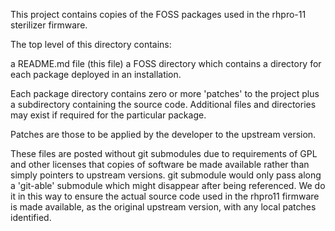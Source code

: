 This project contains copies of the FOSS packages used in the rhpro-11 sterilizer firmware.

The top level of this directory contains:

a README.md file (this file)
a FOSS directory which contains a directory for each package deployed in an installation.

Each package directory contains zero or more 'patches' to the project plus a subdirectory containing the source code. Additional
files and directories may exist if required for the particular package.

Patches are those to be applied by the developer to the upstream version.

These files are posted without git submodules due to requirements of GPL and other licenses that copies of software be made
available rather than simply pointers to upstream versions. git submodule would only pass along a 'git-able' submodule which might
disappear after being referenced. We do it in this way to ensure the actual source code used in the rhpro11 firmware is made
available, as the original upstream version, with any local patches identified.
